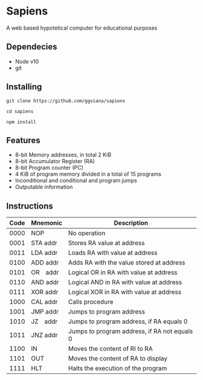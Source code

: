 # Sapiens
A web based hypotetical computer for educational purposes

## Dependecies

* Node v10
* git

## Installing

```shell
git clone https://github.com/ggviana/sapiens

cd sapiens

npm install
```

## Features

* 8-bit Memory addresses, in total 2 KiB 
* 8-bit Accumulator Register (RA)
* 8-bit Program counter (PC)
* 4 KiB of program memory divided in a total of 15 programs
* Inconditional and conditional and program jumps
* Outputable information

## Instructions

| Code | Mnemonic | Description                                  |
| ---- | -------- | -------------------------------------------- |
| 0000 | NOP      | No operation                                 |
| 0001 | STA addr | Stores RA value at address                   |
| 0011 | LDA addr | Loads RA with value at address               |
| 0100 | ADD addr | Adds RA with the value stored at address     |
| 0101 | OR⠀ addr | Logical OR in RA with value at address       |
| 0110 | AND addr | Logical AND in RA with value at address      |
| 0111 | XOR addr | Logical XOR in RA with value at address      |
| 1000 | CAL addr | Calls procedure                              |
| 1001 | JMP addr | Jumps to program address                     |
| 1010 | JZ⠀ addr | Jumps to program address, if RA equals 0     |
| 1011 | JNZ addr | Jumps to program address, if RA not equals 0 |
| 1100 | IN       | Moves the content of RI to RA                |
| 1101 | OUT      | Moves the content of RA to display           |
| 1111 | HLT      | Halts the execution of the program           |
